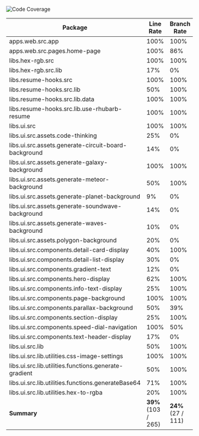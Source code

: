 ![Code Coverage](https://img.shields.io/badge/Code%20Coverage-39%25-critical?style=flat)

Package | Line Rate | Branch Rate | Complexity | Health
-------- | --------- | ----------- | ---------- | ------
apps.web.src.app | 100% | 100% | 0 | ✔
apps.web.src.pages.home-page | 100% | 86% | 0 | ✔
libs.hex-rgb.src | 100% | 100% | 0 | ✔
libs.hex-rgb.src.lib | 17% | 0% | 0 | ❌
libs.resume-hooks.src | 100% | 100% | 0 | ✔
libs.resume-hooks.src.lib | 50% | 100% | 0 | ➖
libs.resume-hooks.src.lib.data | 100% | 100% | 0 | ✔
libs.resume-hooks.src.lib.use-rhubarb-resume | 100% | 100% | 0 | ✔
libs.ui.src | 100% | 100% | 0 | ✔
libs.ui.src.assets.code-thinking | 25% | 0% | 0 | ❌
libs.ui.src.assets.generate-circuit-board-background | 14% | 0% | 0 | ❌
libs.ui.src.assets.generate-galaxy-background | 100% | 100% | 0 | ✔
libs.ui.src.assets.generate-meteor-background | 50% | 100% | 0 | ➖
libs.ui.src.assets.generate-planet-background | 9% | 0% | 0 | ❌
libs.ui.src.assets.generate-soundwave-background | 14% | 0% | 0 | ❌
libs.ui.src.assets.generate-waves-background | 10% | 0% | 0 | ❌
libs.ui.src.assets.polygon-background | 20% | 0% | 0 | ❌
libs.ui.src.components.detail-card-display | 40% | 100% | 0 | ❌
libs.ui.src.components.detail-list-display | 30% | 0% | 0 | ❌
libs.ui.src.components.gradient-text | 12% | 0% | 0 | ❌
libs.ui.src.components.hero-display | 62% | 100% | 0 | ➖
libs.ui.src.components.info-text-display | 25% | 100% | 0 | ❌
libs.ui.src.components.page-background | 100% | 100% | 0 | ✔
libs.ui.src.components.parallax-background | 50% | 39% | 0 | ➖
libs.ui.src.components.section-display | 25% | 100% | 0 | ❌
libs.ui.src.components.speed-dial-navigation | 100% | 50% | 0 | ✔
libs.ui.src.components.text-header-display | 17% | 0% | 0 | ❌
libs.ui.src.lib | 50% | 100% | 0 | ➖
libs.ui.src.lib.utilities.css-image-settings | 100% | 100% | 0 | ✔
libs.ui.src.lib.utilities.functions.generate-gradient | 50% | 100% | 0 | ➖
libs.ui.src.lib.utilities.functions.generateBase64 | 71% | 100% | 0 | ➖
libs.ui.src.lib.utilities.hex-to-rgba | 20% | 100% | 0 | ❌
**Summary** | **39%** (103 / 265) | **24%** (27 / 111) | **0** | ❌
